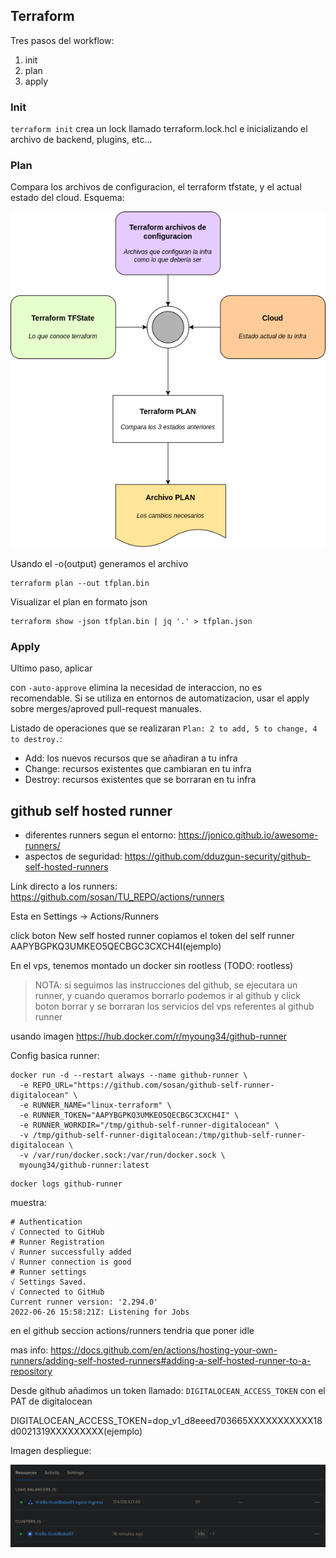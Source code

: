 ## Terraform
Tres pasos del workflow:
1. init
2. plan
3. apply

### Init

`terraform init` crea un lock llamado terraform.lock.hcl e inicializando el archivo de backend, plugins, etc...

### Plan

Compara los archivos de configuracion, el terraform tfstate, y el actual estado del cloud. Esquema:

![imagen](./diagrama-flow-terraform.png)

Usando el -o(output) generamos el archivo
```
terraform plan --out tfplan.bin
```

Visualizar el plan en formato json

```
terraform show -json tfplan.bin | jq '.' > tfplan.json
```

### Apply

Ultimo paso, aplicar

con `-auto-approve` elimina la necesidad de interaccion, no es recomendable. Si se utiliza en entornos de automatizacion, usar el apply sobre merges/aproved pull-request manuales.

Listado de operaciones que se realizaran `Plan: 2 to add, 5 to change, 4 to destroy.`:
- Add: los nuevos recursos que se añadiran a tu infra
- Change: recursos existentes que cambiaran en tu infra
- Destroy: recursos existentes que se borraran en tu infra


## github self hosted runner

- diferentes runners segun el entorno: https://jonico.github.io/awesome-runners/
- aspectos de seguridad: https://github.com/dduzgun-security/github-self-hosted-runners

Link directo a los runners:
https://github.com/sosan/TU_REPO/actions/runners

Esta en Settings -> Actions/Runners

click boton New self hosted runner
copiamos el token del self runner AAPYBGPKQ3UMKEO5QECBGC3CXCH4I(ejemplo)


En el vps, tenemos montado un docker sin rootless (TODO: rootless)
> NOTA: si seguimos las instrucciones del github, se ejecutara un runner, y cuando queramos borrarlo podemos ir al github y click boton borrar y se borraran los servicios del vps referentes al github runner

usando imagen https://hub.docker.com/r/myoung34/github-runner

Config basica runner:

```
docker run -d --restart always --name github-runner \
  -e REPO_URL="https://github.com/sosan/github-self-runner-digitalocean" \
  -e RUNNER_NAME="linux-terraform" \
  -e RUNNER_TOKEN="AAPYBGPKQ3UMKEO5QECBGC3CXCH4I" \
  -e RUNNER_WORKDIR="/tmp/github-self-runner-digitalocean" \
  -v /tmp/github-self-runner-digitalocean:/tmp/github-self-runner-digitalocean \
  -v /var/run/docker.sock:/var/run/docker.sock \
  myoung34/github-runner:latest 
```
```
docker logs github-runner
```

muestra:
```
# Authentication
√ Connected to GitHub
# Runner Registration
√ Runner successfully added
√ Runner connection is good
# Runner settings
√ Settings Saved.
√ Connected to GitHub
Current runner version: '2.294.0'
2022-06-26 15:58:21Z: Listening for Jobs
```
en el github seccion actions/runners tendria que poner idle

mas info:
https://docs.github.com/en/actions/hosting-your-own-runners/adding-self-hosted-runners#adding-a-self-hosted-runner-to-a-repository


Desde github añadimos un token llamado: `DIGITALOCEAN_ACCESS_TOKEN` con el PAT de digitalocean

DIGITALOCEAN_ACCESS_TOKEN=dop_v1_d8eeed703665XXXXXXXXXXX18d0021319XXXXXXXXX(ejemplo)

Imagen despliegue:

![imagen](do_captura.png)